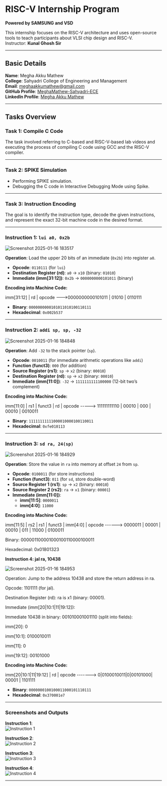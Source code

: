 # RISC-V Internship Program  
**Powered by SAMSUNG and VSD**  

This internship focuses on the RISC-V architecture and uses open-source tools to teach participants about VLSI chip design and RISC-V.  
Instructor: **Kunal Ghosh Sir**

---

## Basic Details  

**Name**: Megha Akku Mathew  
**College**: Sahyadri College of Engineering and Management  
**Email**: [meghaakkumathew@gmail.com](mailto:meghaakkumathew@gmail.com)  
**GitHub Profile**: [MeghaMathew-Sahyadri-ECE](https://github.com/MeghaMathew-Sahyadri-ECE)  
**LinkedIn Profile**: [Megha Akku Mathew](https://www.linkedin.com/in/megha-akku-mathew-1545b2257/)

---

## Tasks Overview  

### Task 1: Compile C Code  
The task involved referring to C-based and RISC-V-based lab videos and executing the process of compiling C code using GCC and the RISC-V compiler.  

---

### Task 2: SPIKE Simulation  
- Performing SPIKE simulation.  
- Debugging the C code in Interactive Debugging Mode using Spike.  

---

### Task 3: Instruction Encoding  
The goal is to identify the instruction type, decode the given instructions, and represent the exact 32-bit machine code in the desired format.

---

### Instruction 1: `lui a0, 0x2b`  

![Screenshot 2025-01-16 183517](https://github.com/user-attachments/assets/88e483b3-8f7f-4345-b1d9-3de21147da54)

**Operation**: Load the upper 20 bits of an immediate (`0x2b`) into register `a0`.  
- **Opcode**: `0110111` (for `lui`)  
- **Destination Register (rd)**: `a0` → `x10` (binary: `01010`)  
- **Immediate (imm[31:12])**: `0x2b` → `0000000000101011` (binary)


**Encoding into Machine Code:**

imm[31:12]         | rd      | opcode --->0000000000101011  | 01010   | 0110111

- **Binary**: `0000000000101011010100110111`  
- **Hexadecimal**: `0x002b537`

---

### Instruction 2: `addi sp, sp, -32`  

![Screenshot 2025-01-16 184848](https://github.com/user-attachments/assets/129cff5e-fb51-4c4a-b84d-9873402b46e3)

**Operation**: Add `-32` to the stack pointer (`sp`).  
- **Opcode**: `0010011` (for immediate arithmetic operations like `addi`)  
- **Function (funct3)**: `000` (for addition)  
- **Source Register (rs1)**: `sp` → `x2` (binary: `00010`)  
- **Destination Register (rd)**: `sp` → `x2` (binary: `00010`)  
- **Immediate (imm[11:0])**: `-32` → `1111111111100000` (12-bit two’s complement)


**Encoding into Machine Code:**

imm[11:0]        | rs1    | funct3 | rd      | opcode -----> 111111111110     | 00010  | 000    | 00010   | 0010011

- **Binary**: `11111111111000010000100110011`  
- **Hexadecimal**: `0xfe010113`

---

### Instruction 3: `sd ra, 24(sp)`  

![Screenshot 2025-01-16 184929](https://github.com/user-attachments/assets/a965e099-9b5b-488a-bcae-841197513dfd)

**Operation**: Store the value in `ra` into memory at offset `24` from `sp`.  
- **Opcode**: `0100011` (for store instructions)  
- **Function (funct3)**: `011` (for `sd`, store double-word)  
- **Source Register 1 (rs1)**: `sp` → `x2` (binary: `00010`)  
- **Source Register 2 (rs2)**: `ra` → `x1` (binary: `00001`)  
- **Immediate (imm[11:0])**:  
  - **imm[11:5]**: `0000011`  
  - **imm[4:0]**: `11000`  

**Encoding into Machine Code:**

imm[11:5] | rs2   | rs1    | funct3 | imm[4:0] | opcode ------> 0000011   | 00001 | 00010  | 011    | 11000    | 0100011

Binary: 000001100001000100110000100011

Hexadecimal: 0x01801323

**Instruction 4: jal ra, 10438**

![Screenshot 2025-01-16 184953](https://github.com/user-attachments/assets/78558d34-6ddc-42cf-9de2-e81884d96629)

Operation: Jump to the address 10438 and store the return address in ra.

Opcode: 1101111 (for jal).

Destination Register (rd): ra is x1 (binary: 00001).

Immediate (imm[20|10:1|11|19:12]):

Immediate 10438 in binary: 001010001001110 (split into fields):

imm[20]: 0

imm[10:1]: 0100010011

imm[11]: 0

imm[19:12]: 00101000

**Encoding into Machine Code:**

imm[20|10:1|11|19:12] | rd      | opcode -------> 0|0100010011|0|00101000| 00001  | 1101111

- **Binary**: `0000000100100011000101110111`  
- **Hexadecimal**: `0x370001e7`

---

### Screenshots and Outputs  

**Instruction 1**:  
![Instruction 1](https://github.com/user-attachments/assets/88e483b3-8f7f-4345-b1d9-3de21147da54)  

**Instruction 2**:  
![Instruction 2](https://github.com/user-attachments/assets/129cff5e-fb51-4c4a-b84d-9873402b46e3)  

**Instruction 3**:  
![Instruction 3](https://github.com/user-attachments/assets/a965e099-9b5b-488a-bcae-841197513dfd)  

**Instruction 4**:  
![Instruction 4](https://github.com/user-attachments/assets/78558d34-6ddc-42cf-9de2-e81884d96629)

---
